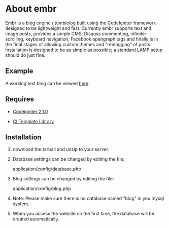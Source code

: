 # About embr

Embr is a blog engine / tumblelog built using the CodeIgniter framework designed to be lightweight and fast. Currently embr supports text and image posts, provides a simple CMS, Disquss commenting, infinite-scrolling, keyboard navigation, Facebook opengraph tags and finally is in the final stages of allowing custom themes and "reblogging" of posts. Installation is designed to be as simple as possible; a standard LAMP setup should do just fine. 

## Example

A working text blog can be viewed [here](http://embr.co/demo/).

## Requires

* [Codeigniter 2.1.0](http://codeigniter.com)

* [CI Template Library](http://williamsconcepts.com/ci/codeigniter/libraries/template/)

## Installation

1. download the tarball and unzip to your server.

2. Database settings can be changed by editing the file:

	application/config/database.php

3. Blog settings can be changed by editing the file:

	application/config/blog.php
	
4. Note: Please make sure there is no database named "blog" in you mysql system.

5. When you access the website on the first time, the database will be created automatically.
	

